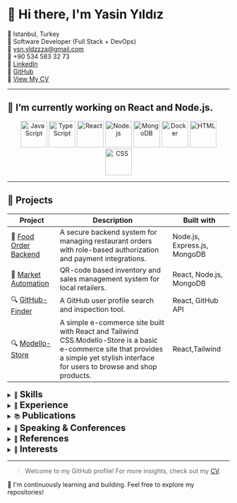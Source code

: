 # 👋 Hi there, I'm **Yasin Yıldız**

📍 Istanbul, Turkey  
💼 Software Developer (Full Stack + DevOps)  
📧 ysn.yldzzza@gmail.com  
📱 +90 534 583 32 73  
🔗 [LinkedIn](https://linkedin.com/in/yasin)  
🔗 [GitHub](https://github.com/yasinylz)  
📄 [View My CV](https://github.com/yasinylz/yasinylz/blob/main/CV.md)

---

## 🔭 I’m currently working on React and Node.js.

<p align="center">
  <img src="https://cdn.jsdelivr.net/gh/devicons/devicon/icons/javascript/javascript-original.svg" height="60" alt="JavaScript"/>
  <img src="https://cdn.jsdelivr.net/gh/devicons/devicon/icons/typescript/typescript-original.svg" height="60" alt="TypeScript"/>
  <img src="https://cdn.jsdelivr.net/gh/devicons/devicon/icons/react/react-original.svg" height="60" alt="React"/>
  <img src="https://cdn.jsdelivr.net/gh/devicons/devicon/icons/nodejs/nodejs-original.svg" height="60" alt="Node.js"/>
  <img src="https://cdn.jsdelivr.net/gh/devicons/devicon/icons/mongodb/mongodb-original.svg" height="60" alt="MongoDB"/>
  <img src="https://cdn.jsdelivr.net/gh/devicons/devicon/icons/docker/docker-original.svg" height="60" alt="Docker"/>
  <img src="https://cdn.jsdelivr.net/gh/devicons/devicon/icons/html5/html5-original.svg" height="60" alt="HTML"/>
  <img src="https://cdn.jsdelivr.net/gh/devicons/devicon/icons/css3/css3-original.svg" height="60" alt="CSS"/>
</p>

---

## 📁 Projects
| Project | Description | Built with |
|--------|-------------|------------|
| 🍔 [Food Order Backend](https://github.com/yasinylz/Node.js-Food-Order-Backend) | A secure backend system for managing restaurant orders with role-based authorization and payment integrations. | Node.js, Express.js, MongoDB |
| 🏪 [Market Automation](https://github.com/yasinylz/Market-Automation) | QR-code based inventory and sales management system for local retailers. | React, Node.js, MongoDB |
| 🔍 [GitHub-Finder](https://github.com/yasinylz/GitHub-Finder) | A GitHub user profile search and inspection tool. | React, GitHub API |
| 🔍 [Modello-Store](https://yasinylz.github.io/Modello-Store/) | A simple e-commerce site built with React and Tailwind CSS.Modello-Store is a basic e-commerce site that provides a simple yet stylish interface for users to browse and shop products. | React,Tailwind |


<details>
<summary>🧠 <strong style="font-size: 20px;">Skills</strong></summary><br>

<p align="center">
  <img src="https://cdn.jsdelivr.net/gh/devicons/devicon/icons/javascript/javascript-original.svg" height="50" alt="JavaScript"/>
  <img src="https://cdn.jsdelivr.net/gh/devicons/devicon/icons/typescript/typescript-original.svg" height="50" alt="TypeScript"/>
  <img src="https://cdn.jsdelivr.net/gh/devicons/devicon/icons/react/react-original.svg" height="50" alt="React"/>
  <img src="https://cdn.jsdelivr.net/gh/devicons/devicon/icons/nodejs/nodejs-original.svg" height="50" alt="Node.js"/>
  <img src="https://cdn.jsdelivr.net/gh/devicons/devicon/icons/mongodb/mongodb-original.svg" height="50" alt="MongoDB"/>
  <img src="https://cdn.jsdelivr.net/gh/devicons/devicon/icons/docker/docker-original.svg" height="50" alt="Docker"/>
  <img src="https://cdn.jsdelivr.net/gh/devicons/devicon/icons/html5/html5-original.svg" height="50" alt="HTML"/>
  <img src="https://cdn.jsdelivr.net/gh/devicons/devicon/icons/css3/css3-original.svg" height="50" alt="CSS"/>
</p>

**Languages:** C#, JavaScript, TypeScript  
**Databases:** MongoDB, SQL  
**Markup & Styling:** HTML, CSS, TailwindCSS, Bootstrap  
**Frameworks:** React, Node.js, Express.js, ASP.NET  
**API Development:** REST APIs, Secure Authentication  
**DevOps:** CI/CD, Docker, Kubernetes, AWS, Deployment  
**Other Tools:** Git, GitHub, MS Office, Remote Tools (AnyDesk, etc.)

</details>

<details>
<summary>💼 <strong style="font-size: 20px;">Experience</strong></summary><br>

**Software Developer – NFS SOFT** (2024 – 2025)  
Worked on secure API development, role-based authentication, and backend/frontend integration.

**IT Specialist – Business Channel Türk TV** (2023 – 2024)  
Contributed to infrastructure optimization, secure system setup, and internal tool development.

</details>

<details>
<summary>📚 <strong style="font-size: 20px;">Publications</strong></summary><br>

- Node.js’e Giriş – Başlangıç Rehberi (2024)  
- Dosya Sistemleri ve Kümeleme (2023)  
- Yazılım Geliştirmeye Başlangıç Rehberi (2024)

</details>

<details>
<summary>🎤 <strong style="font-size: 20px;">Speaking & Conferences</strong></summary><br>

**Metaverse Konferansı – Ardahan University (2024)**  
Speaker and trainer on Metaverse & AI technologies. [ARÜ News](https://www.ardahan.edu.tr/duyuru-haber.aspx?type=1&id=2323)

</details>

<details>
<summary>📇 <strong style="font-size: 20px;">References</strong></summary><br>

- Yakup Kürşat Aras, Lecturer, Head of Computer Technologies Department  
  ✉️ yakupkursataras@ardahan.edu.tr | 📞 +90 530 886 24 01
- Emre Çoban, Lecturer  
  ✉️ emrecoban@ardahan.edu.tr | 📞 +90 542 224 78 34

</details>

<details>
<summary>🎸 <strong style="font-size: 20px;">Interests</strong></summary><br>

- Playing musical instruments as a creative and emotional outlet

</details>

---

> Welcome to my GitHub profile! For more insights, check out my [CV](https://github.com/yasinylz/yasinylz/blob/main/CV.md).

🧠 I'm continuously learning and building. Feel free to explore my repositories!

